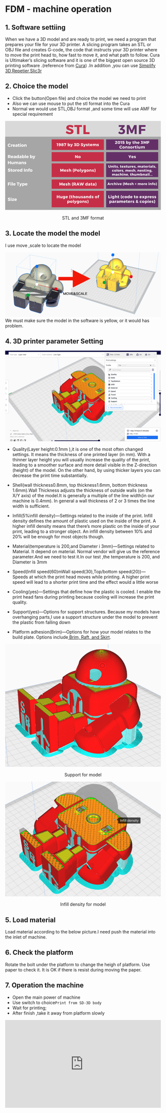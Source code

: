 # FDM - machine operation


## 1.  Software settiing
When we have a 3D model and are ready to print, we need a program that prepares your file for your 3D printer. A slicing program takes an STL or OBJ file and creates G-code, the code that instructs your 3D printer where to move the print head to, how fast to move it, and what path to follow. Cura is Ultimaker’s slicing software and it is one of the biggest open source 3D printing software .(reference from [Cura](https://ultimaker.com/en/resources/education/3d-printing-in-the-classroom)) .In addition ,you can use [Simplify 3D](https://www.simplify3d.com/),[Repetier](https://www.repetier.com/),[Slic3r](https://slic3r.org/)

## 2. Choice the model
* Click the button(Open file) and choice the model we need to print
* Also we can use mouse to put the stl format into the Cura
* Normal we would use STL,OBJ format ,and some time will use AMF for special requirement

![](https://raw.githubusercontent.com/bobwu0214/imageuploadservice/main/img/stlsmf.png)

<center> STL and 3MF format</center>

## 3.  Locate the model the model
I use move ,scale  to locate the model 

![](https://raw.githubusercontent.com/bobwu0214/imageuploadservice/main/img/FDMSOFTWARE2.png)
We must make sure the model in the software is yellow, or it would has problem.

## 4. 3D printer parameter Setting
![](https://raw.githubusercontent.com/bobwu0214/imageuploadservice/main/img/parameter.png)
* Quality(Layer height:0.1mm ),it is  one of the most often changed settings. It means the thickness of one printed layer (in mm). With a thinner layer height you will usually increase the quality of the print, leading to a smoother surface and more detail visible in the Z-direction (height) of the model. On the other hand, by using thicker layers you can decrease the print time substantially.

* Shell(wall thickness0.8mm, top thickness1.6mm, bottom thickness 1.6mm).Wall Thickness adjusts the thickness of outside walls (on the X/Y axis) of the model.It is generally a multiple of the line width(in our machine is 0.4mm). In general a wall thickness of 2 or 3 times the line width is sufficient. 
* Infill(5%infill density)—Settings related to the inside of the print. Infill density defines the amount of plastic used on the inside of the print. A higher infill density means that there’s more plastic on the inside of your print, leading to a stronger object. An infill density between 10% and 20% will be enough for most objects though.
* Material(temperature is 200,and Diameter i 3mm)—Settings related to Material. It depend on material. Normal vendor will give us the reference parameter.And we need to test it.In our test ,the temperature is 200, and Diameter is 3mm
* Speed(Infill speed(60)mWall speed(30),Top/bottom speed(20))—Speeds at which the print head moves while printing.  A higher print speed will lead to a shorter print time and the effect would a little worse
* Cooling(yes)—Settings that define how the plastic is cooled. I enable the print head fans during printing because cooling will increase the print quality.
* Support(yes)—Options for support structures. Because my models have overhanging parts,I use a support structure under the model to prevent the plastic from falling down
* Platform adhesion(Brim)—Options for how your model relates to the build plate. Options include[ Brim, Raft, and Skirt](http://www.references3d.com/brim-ou-raft/#.WubC6FOFM1I). 

![](https://raw.githubusercontent.com/bobwu0214/imageuploadservice/main/img/FDMSUPPORT.png)


<center> Support for model </center>

![](https://raw.githubusercontent.com/bobwu0214/imageuploadservice/main/img/fdminfill.png)

<center> Infill density for model</center>



## 5. Load material

Load material according to the below picture.I need push the material into the inlet of  machine.

## 6. Check the platform
Rotate the bolt under the platform to change the heigh of platform.
Use paper to check it. It is OK if there is resist during moving the paper.


## 7. Operation the machine
* Open the main power of machine
* Use switch to choice```Print from SD-3D body ```
* Wait for printing;
* After finish ,take it away from platform slowly

<div style="position:relative;height:0;padding-bottom:56.25%"><iframe src="https://www.youtube.com/embed/-tKWBFOT9_w?ecver=2" width="640" height="360" frameborder="0" allow="autoplay; encrypted-media" style="position:absolute;width:100%;height:100%;left:0" allowfullscreen></iframe></div>

